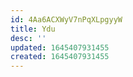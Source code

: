 ```yaml
---
id: 4Aa6ACXWyV7nPqXLpgyyW
title: Ydu
desc: ''
updated: 1645407931455
created: 1645407931455
---
```



